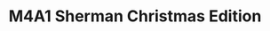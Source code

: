 ---
title: "M4A1 Sherman Christmas Edition"
price: "1800" 
desc: "N/A"
img_path: "/assets/img/MM WWV-002.jpg"
brand: "MENG"
available: true
special_offer: false
new: false
soon: false
cat: "0010000"
subcat: "011000"
subsubcat: "00"
sifra: "MM WWV-002"
---
